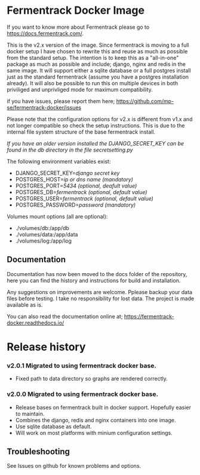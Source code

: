 # Fermentrack Docker Image

If you want to know more about Fermentrack please go to https://docs.fermentrack.com/.

This is the v2.x version of the image. Since fermentrack is moving to a full docker setup I have chosen to rewrite this and reuse as much as possible from the standard setup. The intention is to keep this as a "all-in-one" package as much as possible and  include; django, nginx and redis in the same image. It will support either a sqlite database or a full postgres install just as the standard fermentrack (assume you have a postgres installation already). It will also be possible to run this on multiple devices in both priviliged and unprivliged mode for maximum compatibility. 

if you have issues, please report them here; https://github.com/mp-se/fermentrack-docker/issues

Please note that the configuration options for v2.x is different from v1.x and not longer compatible so check the setup instructions. This is due to the internal file system structure of the base fermentrack install. 

*If you have an older version installed the DJANGO_SECRET_KEY can be found in the db directory in the file secretsetting.py*

The following environment variables exist:

- DJANGO_SECRET_KEY=*django secret key*
- POSTGRES_HOST=*ip or dns name (mandatory)*
- POSTGRES_PORT=*5434 (optional, deafult value)*
- POSTGRES_DB=*fermentrack (optional, default value)*
- POSTGRES_USER=*fermentrack (optional, default value)*
- POSTGRES_PASSWORD=*password (mandatory)*

Volumes mount options (all are optional):

- ./volumes/db:/app/db
- ./volumes/data:/app/data
- ./volumes/log:/app/log

## Documentation

Documentation has now been moved to the docs folder of the repository, here you can find the history and instructions for build and installation.

Any suggestions on improvements are welcome. Pplease backup your data files before testing. I take no responsibility for lost data. The project is made available as is. 

You can also read the documentation online at; https://fermentrack-docker.readthedocs.io/

# Release history

### v2.0.1 Migrated to using fermentrack docker base. 

- Fixed path to data directory so graphs are rendered correctly.

### v2.0.0 Migrated to using fermentrack docker base. 

- Release bases on fermentrack built in docker support. Hopefully easier to maintain.
- Combines the django, redis and nginx containers into one image. 
- Use sqlite database as default.
- Will work on most platforms with minium configuration settings.

## Troubleshooting

See Issues on github for known problems and options.